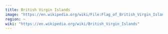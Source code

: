 ```yaml
---
title: British Virgin Islands
image: "https://en.wikipedia.org/wiki/File:Flag_of_British_Virgin_Islands.svg"
region: ~
wiki: "https://en.wikipedia.org/wiki/British_Virgin_Islands"
---
```

